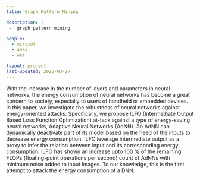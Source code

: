 ```yaml
---
title: Graph Pattern Mining

description: |
 -  graph pattern mining

people:
  - mirazul
  - anki
  - wei

layout: project
last-updated: 2020-03-27
---
```


With the increase in the number of layers and parameters in neural networks, the energy consumption of neural networks has become a great concern to society, especially to users of handheld or embedded devices. In this paper, we investigate the robustness of neural networks against energy-oriented attacks. Specifically, we propose ILFO (Intermediate Output Based Loss Function Optimization) at-tack against a type of energy-saving neural networks, Adaptive Neural Networks (AdNN). An AdNN can dynamically deactivate part of its model based on the need of the inputs to decrease energy consumption. ILFO leverage intermediate output as a proxy to infer the relation between input and its corresponding energy consumption. ILFO has shown an increase upto 100 % of the remaining FLOPs (floating-point operations per second) count of AdNNs with minimum noise added to input images. To our knowledge, this is the first attempt to attack the energy consumption of a DNN.


